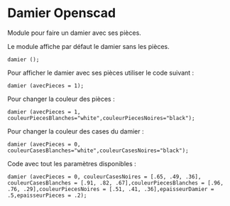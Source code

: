 # Damier Openscad
Module pour faire un damier avec ses pièces.

Le module affiche par défaut le damier sans les pièces.
```
damier ();
```

Pour afficher le damier avec ses pièces utiliser le code suivant :
```
damier (avecPieces = 1);
```

Pour changer la couleur des pièces :
```
damier (avecPieces = 1, couleurPiecesBlanches="white",couleurPiecesNoires="black");
```

Pour changer la couleur des cases du damier :
```
damier (avecPieces = 0, couleurCasesBlanches="white",couleurCasesNoires="black");
```

Code avec tout les paramètres disponibles :
```
damier (avecPieces = 0, couleurCasesNoires = [.65, .49, .36], couleurCasesBlanches = [.91, .82, .67],couleurPiecesBlanches = [.96, .76, .29],couleurPiecesNoires = [.51, .41, .36],epaisseurDamier = .5,epaisseurPieces = .2);
```
